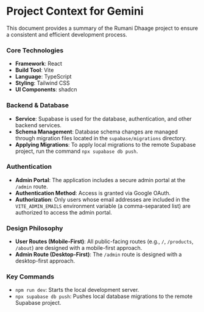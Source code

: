 # Project Context for Gemini

This document provides a summary of the Rumani Dhaage project to ensure a consistent and efficient development process.

### Core Technologies

- **Framework**: React
- **Build Tool**: Vite
- **Language**: TypeScript
- **Styling**: Tailwind CSS
- **UI Components**: shadcn

### Backend & Database

- **Service**: Supabase is used for the database, authentication, and other backend services.
- **Schema Management**: Database schema changes are managed through migration files located in the `supabase/migrations` directory.
- **Applying Migrations**: To apply local migrations to the remote Supabase project, run the command `npx supabase db push`.

### Authentication

- **Admin Portal**: The application includes a secure admin portal at the `/admin` route.
- **Authentication Method**: Access is granted via Google OAuth.
- **Authorization**: Only users whose email addresses are included in the `VITE_ADMIN_EMAILS` environment variable (a comma-separated list) are authorized to access the admin portal.

### Design Philosophy

- **User Routes (Mobile-First)**: All public-facing routes (e.g., `/`, `/products`, `/about`) are designed with a mobile-first approach.
- **Admin Route (Desktop-First)**: The `/admin` route is designed with a desktop-first approach.

### Key Commands

- `npm run dev`: Starts the local development server.
- `npx supabase db push`: Pushes local database migrations to the remote Supabase project.
